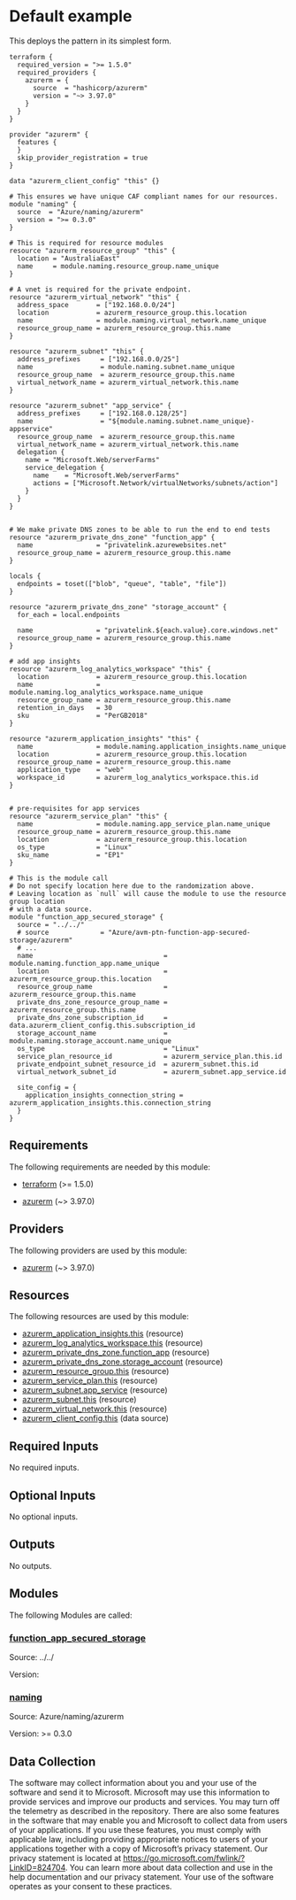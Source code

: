 <!-- BEGIN_TF_DOCS -->
# Default example

This deploys the pattern in its simplest form.

```hcl
terraform {
  required_version = ">= 1.5.0"
  required_providers {
    azurerm = {
      source  = "hashicorp/azurerm"
      version = "~> 3.97.0"
    }
  }
}

provider "azurerm" {
  features {
  }
  skip_provider_registration = true
}

data "azurerm_client_config" "this" {}

# This ensures we have unique CAF compliant names for our resources.
module "naming" {
  source  = "Azure/naming/azurerm"
  version = ">= 0.3.0"
}

# This is required for resource modules
resource "azurerm_resource_group" "this" {
  location = "AustraliaEast"
  name     = module.naming.resource_group.name_unique
}

# A vnet is required for the private endpoint.
resource "azurerm_virtual_network" "this" {
  address_space       = ["192.168.0.0/24"]
  location            = azurerm_resource_group.this.location
  name                = module.naming.virtual_network.name_unique
  resource_group_name = azurerm_resource_group.this.name
}

resource "azurerm_subnet" "this" {
  address_prefixes     = ["192.168.0.0/25"]
  name                 = module.naming.subnet.name_unique
  resource_group_name  = azurerm_resource_group.this.name
  virtual_network_name = azurerm_virtual_network.this.name
}

resource "azurerm_subnet" "app_service" {
  address_prefixes     = ["192.168.0.128/25"]
  name                 = "${module.naming.subnet.name_unique}-appservice"
  resource_group_name  = azurerm_resource_group.this.name
  virtual_network_name = azurerm_virtual_network.this.name
  delegation {
    name = "Microsoft.Web/serverFarms"
    service_delegation {
      name    = "Microsoft.Web/serverFarms"
      actions = ["Microsoft.Network/virtualNetworks/subnets/action"]
    }
  }
}


# We make private DNS zones to be able to run the end to end tests
resource "azurerm_private_dns_zone" "function_app" {
  name                = "privatelink.azurewebsites.net"
  resource_group_name = azurerm_resource_group.this.name
}

locals {
  endpoints = toset(["blob", "queue", "table", "file"])
}

resource "azurerm_private_dns_zone" "storage_account" {
  for_each = local.endpoints

  name                = "privatelink.${each.value}.core.windows.net"
  resource_group_name = azurerm_resource_group.this.name
}

# add app insights
resource "azurerm_log_analytics_workspace" "this" {
  location            = azurerm_resource_group.this.location
  name                = module.naming.log_analytics_workspace.name_unique
  resource_group_name = azurerm_resource_group.this.name
  retention_in_days   = 30
  sku                 = "PerGB2018"
}

resource "azurerm_application_insights" "this" {
  name                = module.naming.application_insights.name_unique
  location            = azurerm_resource_group.this.location
  resource_group_name = azurerm_resource_group.this.name
  application_type    = "web"
  workspace_id        = azurerm_log_analytics_workspace.this.id
}


# pre-requisites for app services
resource "azurerm_service_plan" "this" {
  name                = module.naming.app_service_plan.name_unique
  resource_group_name = azurerm_resource_group.this.name
  location            = azurerm_resource_group.this.location
  os_type             = "Linux"
  sku_name            = "EP1"
}

# This is the module call
# Do not specify location here due to the randomization above.
# Leaving location as `null` will cause the module to use the resource group location
# with a data source.
module "function_app_secured_storage" {
  source = "../../"
  # source             = "Azure/avm-ptn-function-app-secured-storage/azurerm"
  # ...
  name                                 = module.naming.function_app.name_unique
  location                             = azurerm_resource_group.this.location
  resource_group_name                  = azurerm_resource_group.this.name
  private_dns_zone_resource_group_name = azurerm_resource_group.this.name
  private_dns_zone_subscription_id     = data.azurerm_client_config.this.subscription_id
  storage_account_name                 = module.naming.storage_account.name_unique
  os_type                              = "Linux"
  service_plan_resource_id             = azurerm_service_plan.this.id
  private_endpoint_subnet_resource_id  = azurerm_subnet.this.id
  virtual_network_subnet_id            = azurerm_subnet.app_service.id

  site_config = {
    application_insights_connection_string = azurerm_application_insights.this.connection_string
  }
}
```

<!-- markdownlint-disable MD033 -->
## Requirements

The following requirements are needed by this module:

- <a name="requirement_terraform"></a> [terraform](#requirement\_terraform) (>= 1.5.0)

- <a name="requirement_azurerm"></a> [azurerm](#requirement\_azurerm) (~> 3.97.0)

## Providers

The following providers are used by this module:

- <a name="provider_azurerm"></a> [azurerm](#provider\_azurerm) (~> 3.97.0)

## Resources

The following resources are used by this module:

- [azurerm_application_insights.this](https://registry.terraform.io/providers/hashicorp/azurerm/latest/docs/resources/application_insights) (resource)
- [azurerm_log_analytics_workspace.this](https://registry.terraform.io/providers/hashicorp/azurerm/latest/docs/resources/log_analytics_workspace) (resource)
- [azurerm_private_dns_zone.function_app](https://registry.terraform.io/providers/hashicorp/azurerm/latest/docs/resources/private_dns_zone) (resource)
- [azurerm_private_dns_zone.storage_account](https://registry.terraform.io/providers/hashicorp/azurerm/latest/docs/resources/private_dns_zone) (resource)
- [azurerm_resource_group.this](https://registry.terraform.io/providers/hashicorp/azurerm/latest/docs/resources/resource_group) (resource)
- [azurerm_service_plan.this](https://registry.terraform.io/providers/hashicorp/azurerm/latest/docs/resources/service_plan) (resource)
- [azurerm_subnet.app_service](https://registry.terraform.io/providers/hashicorp/azurerm/latest/docs/resources/subnet) (resource)
- [azurerm_subnet.this](https://registry.terraform.io/providers/hashicorp/azurerm/latest/docs/resources/subnet) (resource)
- [azurerm_virtual_network.this](https://registry.terraform.io/providers/hashicorp/azurerm/latest/docs/resources/virtual_network) (resource)
- [azurerm_client_config.this](https://registry.terraform.io/providers/hashicorp/azurerm/latest/docs/data-sources/client_config) (data source)

<!-- markdownlint-disable MD013 -->
## Required Inputs

No required inputs.

## Optional Inputs

No optional inputs.

## Outputs

No outputs.

## Modules

The following Modules are called:

### <a name="module_function_app_secured_storage"></a> [function\_app\_secured\_storage](#module\_function\_app\_secured\_storage)

Source: ../../

Version:

### <a name="module_naming"></a> [naming](#module\_naming)

Source: Azure/naming/azurerm

Version: >= 0.3.0

<!-- markdownlint-disable-next-line MD041 -->
## Data Collection

The software may collect information about you and your use of the software and send it to Microsoft. Microsoft may use this information to provide services and improve our products and services. You may turn off the telemetry as described in the repository. There are also some features in the software that may enable you and Microsoft to collect data from users of your applications. If you use these features, you must comply with applicable law, including providing appropriate notices to users of your applications together with a copy of Microsoft’s privacy statement. Our privacy statement is located at <https://go.microsoft.com/fwlink/?LinkID=824704>. You can learn more about data collection and use in the help documentation and our privacy statement. Your use of the software operates as your consent to these practices.
<!-- END_TF_DOCS -->